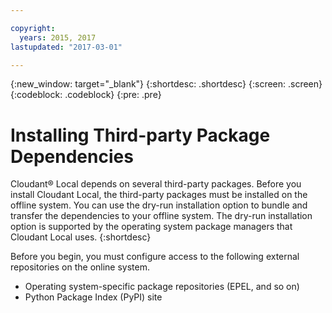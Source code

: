 ```yaml
---

copyright:
  years: 2015, 2017
lastupdated: "2017-03-01"

---
```


{:new_window: target="_blank"}
{:shortdesc: .shortdesc}
{:screen: .screen}
{:codeblock: .codeblock}
{:pre: .pre}

# Installing Third-party Package Dependencies

Cloudant&reg; Local depends on several third-party packages. Before
you install Cloudant Local, the third-party packages must be
installed on the offline system. You can use the dry-run
installation option to bundle and transfer the dependencies to
your offline system. The dry-run installation option is supported
by the operating system package managers that Cloudant Local
uses.
{:shortdesc}

Before you begin,
you must configure access to the following external repositories
on the online system.

*   Operating system-specific package repositories (EPEL, and so on)
*   Python Package Index (PyPI) site
